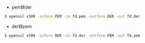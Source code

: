 - pem转der

```bash
$ openssl x509 -inform PEM -in fd.pem -outform DER -out fd.der
```

- der转pem

```bash
$ openssl x509 -inform DER -in fd.der -outform PEM -out fd.pem
```

